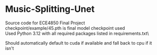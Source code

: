 # Music-Splitting-Unet  

Source code for ECE4850 Final Project\
checkpoint/example/45.pth is final model checkpoint used\
Used Python 3.12 with all required packages listed in requirements.txt\

Should automatically default to cuda if available and fall back to cpu if it isn't